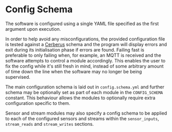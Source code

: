 # Config Schema

The software is configured using a single YAML file specified as the first argument upon execution.

In order to help avoid any misconfigurations, the provided configuration file is tested against a [Cerberus](https://docs.python-cerberus.org/en/stable/) schema and the program will display errors and exit during its initialisation phase if errors are found. Failing fast is preferable to only failing when, for example, an MQTT is received and the software attempts to control a module accordingly. This enables the user to fix the config while it's still fresh in mind, instead of some arbitrary amount of time down the line when the software may no longer be being supervised.

The main configuration schema is laid out in `config.schema.yml` and further schema may be optionally set as part of each module in the `CONFIG_SCHEMA` constant. This behaviour allows the modules to optionally require extra configuration specific to them.

Sensor and stream modules may also specify a config schema to be applied to each of the configured sensors and streams within the `sensor_inputs`, `stream_reads` and `stream_writes` sections.